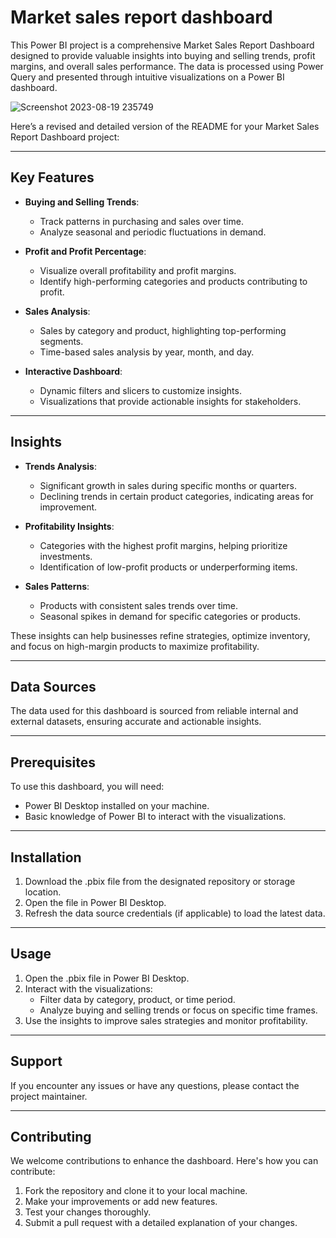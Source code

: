 # Market sales report dashboard
 
This Power BI project is a comprehensive Market Sales Report Dashboard designed to provide valuable insights into buying and selling trends, profit margins, and overall sales performance. The data is processed using Power Query and presented through intuitive visualizations on a Power BI dashboard.

![Screenshot 2023-08-19 235749](https://github.com/MinaJoseph01/sales_report-dashboard/assets/142174893/ee9dfdc6-c719-48a4-ad14-44662441f9bc)

Here’s a revised and detailed version of the README for your Market Sales Report Dashboard project:


---

## Key Features

- **Buying and Selling Trends**:
  - Track patterns in purchasing and sales over time.
  - Analyze seasonal and periodic fluctuations in demand.

- **Profit and Profit Percentage**:
  - Visualize overall profitability and profit margins.
  - Identify high-performing categories and products contributing to profit.

- **Sales Analysis**:
  - Sales by category and product, highlighting top-performing segments.
  - Time-based sales analysis by year, month, and day.

- **Interactive Dashboard**:
  - Dynamic filters and slicers to customize insights.
  - Visualizations that provide actionable insights for stakeholders.

---

## Insights

- **Trends Analysis**:
  - Significant growth in sales during specific months or quarters.
  - Declining trends in certain product categories, indicating areas for improvement.

- **Profitability Insights**:
  - Categories with the highest profit margins, helping prioritize investments.
  - Identification of low-profit products or underperforming items.

- **Sales Patterns**:
  - Products with consistent sales trends over time.
  - Seasonal spikes in demand for specific categories or products.

These insights can help businesses refine strategies, optimize inventory, and focus on high-margin products to maximize profitability.

---

## Data Sources

The data used for this dashboard is sourced from reliable internal and external datasets, ensuring accurate and actionable insights.

---

## Prerequisites

To use this dashboard, you will need:
- Power BI Desktop installed on your machine.
- Basic knowledge of Power BI to interact with the visualizations.

---

## Installation

1. Download the .pbix file from the designated repository or storage location.
2. Open the file in Power BI Desktop.
3. Refresh the data source credentials (if applicable) to load the latest data.

---

## Usage

1. Open the .pbix file in Power BI Desktop.
2. Interact with the visualizations:
   - Filter data by category, product, or time period.
   - Analyze buying and selling trends or focus on specific time frames.
3. Use the insights to improve sales strategies and monitor profitability.

---

## Support

If you encounter any issues or have any questions, please contact the project maintainer.

---

## Contributing

We welcome contributions to enhance the dashboard. Here's how you can contribute:
1. Fork the repository and clone it to your local machine.
2. Make your improvements or add new features.
3. Test your changes thoroughly.
4. Submit a pull request with a detailed explanation of your changes.

